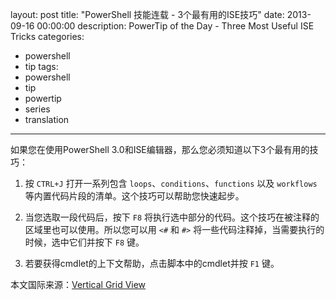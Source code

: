 layout: post
title: "PowerShell 技能连载 - 3个最有用的ISE技巧"
date: 2013-09-16 00:00:00
description: PowerTip of the Day - Three Most Useful ISE Tricks
categories:
- powershell
- tip
tags:
- powershell
- tip
- powertip
- series
- translation
---
如果您在使用PowerShell 3.0和ISE编辑器，那么您必须知道以下3个最有用的技巧：

1. 按 `CTRL+J` 打开一系列包含 `loops`、`conditions`、`functions` 以及 `workflows` 等内置代码片段的清单。这个技巧可以帮助您快速起步。

2. 当您选取一段代码后，按下 `F8` 将执行选中部分的代码。这个技巧在被注释的区域里也可以使用。所以您可以用 `<#` 和 `#>` 将一些代码注释掉，当需要执行的时候，选中它们并按下 `F8` 键。

3. 若要获得cmdlet的上下文帮助，点击脚本中的cmdlet并按 `F1` 键。
<!--more-->

本文国际来源：[Vertical Grid View](http://community.idera.com/powershell/powertips/b/tips/posts/vertical-grid-view)

